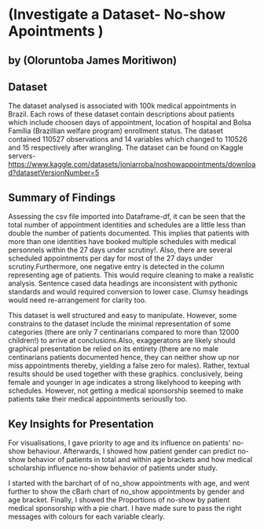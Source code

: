 # (Investigate a Dataset- No-show Apointments )
## by (Oloruntoba James Moritiwon)


## Dataset

The dataset analysed is associated with 100k medical appointments in Brazil. Each rows of these dataset contain descriptions about patients which include choosen days of appointment, location of hospital and Bolsa Família (Brazillian welfare program) enrollment status. The dataset contained 110527 observations and 14 variables which changed to 110526 and 15 respectively after wrangling. The dataset can be found on Kaggle servers- https://www.kaggle.com/datasets/joniarroba/noshowappointments/download?datasetVersionNumber=5


## Summary of Findings

Assessing the csv file imported into Dataframe-df, it can be seen that the total number of appointment identities and schedules are a little less than double the number of patients documented. This implies that patients with more than one identities have booked multiple schedules with medical personnels within the 27 days under scrutiny!. Also, there are several scheduled appointments per day for most of the 27 days under scrutiny.Furthermore, one negative entry is detected in the column representing age of patients. This would require cleaning to make a realistic analysis. Sentence cased data headings are inconsistent with pythonic standards and would required conversion to lower case. Clumsy headings would need re-arrangement for clarity too.

This dataset is well structured and easy to manipulate. However, some constrains to the dataset include the minimal representation of some categories (there are only 7 centinarians compared to more than 12000 children!) to arrive at conclusions.Also, exaggeratons are likely should graphical presentation be relied on its entirety (there are no male centinarians patients documented hence, they can neither show up nor miss appointments thereby, yielding a false zero for males). Rather, textual results should be used together with these graphics. conclusively, being female and younger in age indicates a strong likelyhood to keeping with schedules. However, not getting a medical sponsorship seemed to make patients take their medical appointments seriouslly too.



## Key Insights for Presentation

For visualisations, I gave priority to age and its influence on patients' no-show behaviour. Afterwards, I showed how patient gender can predict no-show behavior of patients in total and within age brackets and how medical scholarship influence no-show behavior of patients under study.  

I started with the barchart of of no_show appointments with age, and went further to show the cBarh chart of no_show appointments by gender and age bracket. Finally, I showed the Proportions of no-show by patient medical sponsorship with a pie chart. I have made sure to pass the right messages with colours for each variable clearly.
